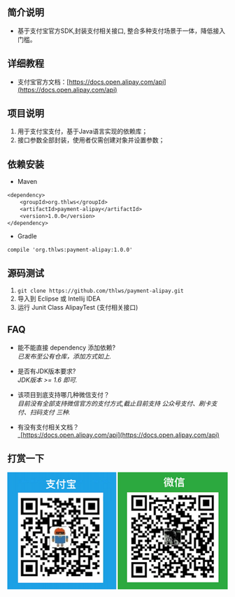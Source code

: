 ## 简介说明
- 基于支付宝官方SDK,封装支付相关接口, 整合多种支付场景于一体，降低接入门槛。


## 详细教程
- 支付宝官方文档：[https://docs.open.alipay.com/api](https://docs.open.alipay.com/api)

## 项目说明
1. 用于支付宝支付，基于Java语言实现的依赖库；
2. 接口参数全部封装，使用者仅需创建对象并设置参数；

## 依赖安装
- Maven
```
<dependency>
    <groupId>org.thlws</groupId>
    <artifactId>payment-alipay</artifactId>
    <version>1.0.0</version>
</dependency>
```
- Gradle
```
compile 'org.thlws:payment-alipay:1.0.0'
```

## 源码测试
1. ```git clone https://github.com/thlws/payment-alipay.git```
2. 导入到 Eclipse 或 Intellij IDEA
3. 运行 Junit Class AlipayTest (支付相关接口)

## FAQ
- 能不能直接 dependency 添加依赖?<br>
_已发布至公有仓库，添加方式如上._

- 是否有JDK版本要求?<br>
_JDK版本 >= 1.6 即可._

- 该项目到底支持哪几种微信支付？<br>
_目前没有全部支持微信官方的支付方式,截止目前支持 公众号支付、刷卡支付、扫码支付 三种._

- 有没有支付相关文档？<br>
_[https://docs.open.alipay.com/api](https://docs.open.alipay.com/api)

## 打赏一下
![](imgs/award.png)